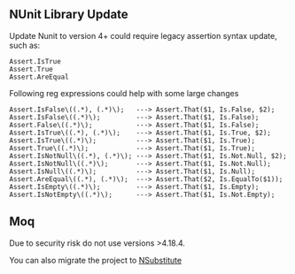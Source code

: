 ## NUnit Library Update

Update Nunit to version 4+ could require legacy assertion syntax update, such as:
```
Assert.IsTrue
Assert.True
Assert.AreEqual
```

Following reg expressions could help with some large changes

```
Assert.IsFalse\((.*), (.*)\);   ---> Assert.That($1, Is.False, $2);
Assert.IsFalse\((.*)\);         ---> Assert.That($1, Is.False);
Assert.False\((.*)\);           ---> Assert.That($1, Is.False);
Assert.IsTrue\((.*), (.*)\);    ---> Assert.That($1, Is.True, $2);
Assert.IsTrue\((.*)\);          ---> Assert.That($1, Is.True);
Assert.True\((.*)\);            ---> Assert.That($1, Is.True);
Assert.IsNotNull\((.*), (.*)\); ---> Assert.That($1, Is.Not.Null, $2);
Assert.IsNotNull\((.*)\);       ---> Assert.That($1, Is.Not.Null);
Assert.IsNull\((.*)\);          ---> Assert.That($1, Is.Null);
Assert.AreEqual\((.*), (.*)\);  ---> Assert.That($2, Is.EqualTo($1));
Assert.IsEmpty\((.*)\);         ---> Assert.That($1, Is.Empty);
Assert.IsNotEmpty\((.*)\);      ---> Assert.That($1, Is.Not.Empty);
```

## Moq 
Due to security risk do not use versions >4.18.4.

You can also migrate the project to [NSubstitute](https://github.com/nsubstitute/NSubstitute)
